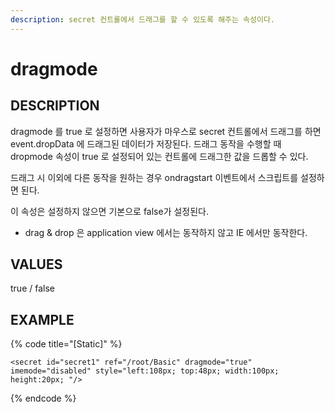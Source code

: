 ```yaml
---
description: secret 컨트롤에서 드래그를 할 수 있도록 해주는 속성이다.
---
```


# dragmode

## DESCRIPTION

dragmode 를 true 로 설정하면 사용자가 마우스로 secret 컨트롤에서 드래그를 하면 event.dropData 에 드래그된 데이터가 저장된다. 드래그 동작을 수행할 때 dropmode 속성이 true 로 설정되어 있는 컨트롤에 드래그한 값을 드롭할 수 있다.

드래그 시 이외에 다른 동작을 원하는 경우 ondragstart 이벤트에서 스크립트를 설정하면 된다.

이 속성은 설정하지 않으면 기본으로 false가 설정된다.

* drag & drop 은 application view 에서는 동작하지 않고 IE 에서만 동작한다. 

## VALUES

true / false

## EXAMPLE

{% code title="\[Static\]" %}
```markup
<secret id="secret1" ref="/root/Basic" dragmode="true" imemode="disabled" style="left:108px; top:48px; width:100px; height:20px; "/> 
```
{% endcode %}


